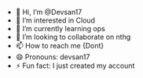 - 👋 Hi, I’m @Devsan17
- 👀 I’m interested in Cloud
- 🌱 I’m currently learning ops 
- 💞️ I’m looking to collaborate on nthg
- 📫 How to reach me {Dont}
- 😄 Pronouns: devsan17
- ⚡ Fun fact: I just created my account 

<!---
Devsan17/Devsan17 is a ✨ special ✨ repository because its `README.md` (this file) appears on your GitHub profile.
You can click the Preview link to take a look at your changes.
--->
